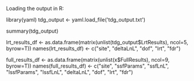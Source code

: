



Loading the output in R:

library(yaml)
tdg_output <- yaml.load_file('tdg_output.txt')

summary(tdg_output)

lrt_results_df <- as.data.frame(matrix(unlist(tdg_output$LrtResults), ncol=5, byrow=T))
names(lrt_results_df) <- c("site", "deltaLnL", "dof", "lrt", "fdr")


full_results_df <- as.data.frame(matrix(unlist(x$FullResults), ncol=9, byrow=T))
names(full_results_df) <- c("site", "ssfParams", "ssfLnL", "lssfParams", "lssfLnL", "deltaLnL", "dof", "lrt", "fdr")



